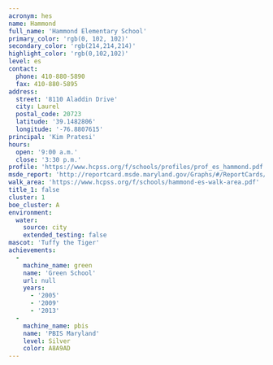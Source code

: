 ```yaml
---
acronym: hes
name: Hammond
full_name: 'Hammond Elementary School'
primary_color: 'rgb(0, 102, 102)'
secondary_color: 'rgb(214,214,214)'
highlight_color: 'rgb(0,102,102)'
level: es
contact:
  phone: 410-880-5890
  fax: 410-880-5895
address:
  street: '8110 Aladdin Drive'
  city: Laurel
  postal_code: 20723
  latitude: '39.1482806'
  longitude: '-76.8807615'
principal: 'Kim Pratesi'
hours:
  open: '9:00 a.m.'
  close: '3:30 p.m.'
profile: 'https://www.hcpss.org/f/schools/profiles/prof_es_hammond.pdf'
msde_report: 'http://reportcard.msde.maryland.gov/Graphs/#/ReportCards/ReportCardSchool/1//1/13/0606/'
walk_area: 'https://www.hcpss.org/f/schools/hammond-es-walk-area.pdf'
title_1: false
cluster: 1
boe_cluster: A
environment:
  water:
    source: city
    extended_testing: false
mascot: 'Tuffy the Tiger'
achievements:
  -
    machine_name: green
    name: 'Green School'
    url: null
    years:
      - '2005'
      - '2009'
      - '2013'
  -
    machine_name: pbis
    name: 'PBIS Maryland'
    level: Silver
    color: A8A9AD
---
```

